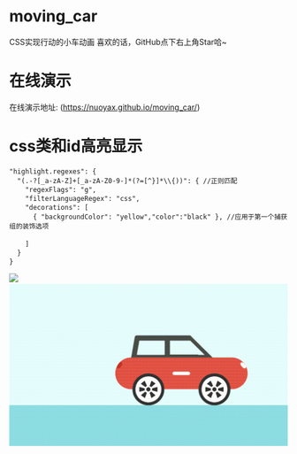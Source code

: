 # moving_car
CSS实现行动的小车动画
  喜欢的话，GitHub点下右上角Star哈~
# 在线演示
在线演示地址: (https://nuoyax.github.io/moving_car/)

# css类和id高亮显示
```
"highlight.regexes": {
  "(.-?[_a-zA-Z]+[_a-zA-Z0-9-]*(?=[^}]*\\{))": { //正则匹配
    "regexFlags": "g",
    "filterLanguageRegex": "css",
    "decorations": [ 
      { "backgroundColor": "yellow","color":"black" }, //应用于第一个捕获组的装饰选项
        
    ]
  }
}
```

![](car.gif)
![](car.png)

